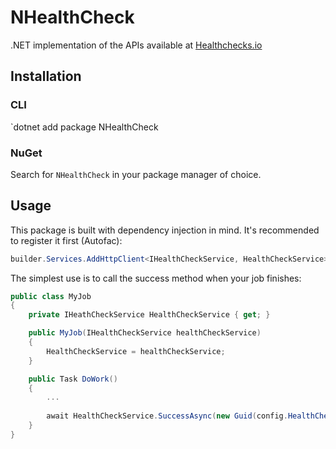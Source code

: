 # NHealthCheck

.NET implementation of the APIs available at [Healthchecks.io](https://healthchecks.io)

## Installation

### CLI

`dotnet add package NHealthCheck

### NuGet

Search for `NHealthCheck` in your package manager of choice.

## Usage

This package is built with dependency injection in mind. It's recommended to register it first (Autofac):

```csharp
builder.Services.AddHttpClient<IHealthCheckService, HealthCheckService>();
```

The simplest use is to call the success method when your job finishes:

```csharp
public class MyJob
{
    private IHeathCheckService HealthCheckService { get; }

    public MyJob(IHealthCheckService healthCheckService)
    {
        HealthCheckService = healthCheckService;
    } 

    public Task DoWork()
    {
        ...
        
        await HealthCheckService.SuccessAsync(new Guid(config.HealthCheckGuid));
    }
}
```